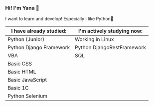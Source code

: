 ### Hi! I'm Yana 👋
I want to learn and develop! Especially I like Python🐍

**I have already studied:**|**I'm actively studying now:**
---------------------------|-------------------------- 
Python (Junior)            |Working in Linux          
Python Django Framework    |Python DjangoRestFramework 
VBA                        |SQL          
Basic CSS                  |                       
Basic HTML                 |               
Basic JavaScript           |               
Basic 1C                   |                               
Python Selenium            |
